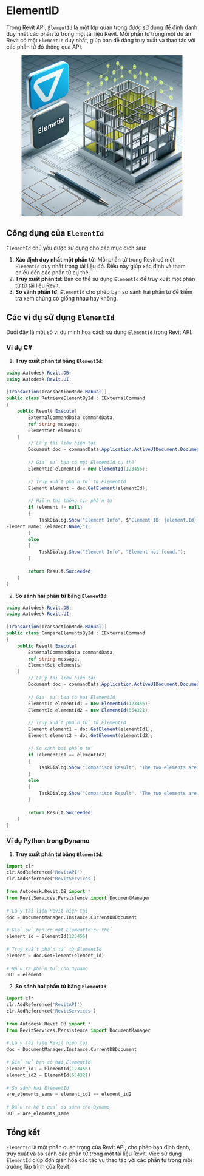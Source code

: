 # ElementID

Trong Revit API, `ElementId` là một lớp quan trọng được sử dụng để định danh duy nhất các phần tử trong một tài liệu Revit. Mỗi phần tử trong một dự án Revit có một `ElementId` duy nhất, giúp bạn dễ dàng truy xuất và thao tác với các phần tử đó thông qua API.

<figure><img src="../../.gitbook/assets/image (1).png" alt="" width="1000"><figcaption></figcaption></figure>

## Công dụng của `ElementId`

`ElementId` chủ yếu được sử dụng cho các mục đích sau:

1. **Xác định duy nhất một phần tử**: Mỗi phần tử trong Revit có một `ElementId` duy nhất trong tài liệu đó. Điều này giúp xác định và tham chiếu đến các phần tử cụ thể.
2. **Truy xuất phần tử**: Bạn có thể sử dụng `ElementId` để truy xuất một phần tử từ tài liệu Revit.
3. **So sánh phần tử**: `ElementId` cho phép bạn so sánh hai phần tử để kiểm tra xem chúng có giống nhau hay không.

## Các ví dụ sử dụng `ElementId`

Dưới đây là một số ví dụ minh họa cách sử dụng `ElementId` trong Revit API.

### Ví dụ C\#

1. **Truy xuất phần tử bằng `ElementId`**:

```csharp
using Autodesk.Revit.DB;
using Autodesk.Revit.UI;

[Transaction(TransactionMode.Manual)]
public class RetrieveElementById : IExternalCommand
{
    public Result Execute(
        ExternalCommandData commandData,
        ref string message,
        ElementSet elements)
    {
        // Lấy tài liệu hiện tại
        Document doc = commandData.Application.ActiveUIDocument.Document;

        // Giả sử bạn có một ElementId cụ thể
        ElementId elementId = new ElementId(123456);

        // Truy xuất phần tử từ ElementId
        Element element = doc.GetElement(elementId);

        // Hiển thị thông tin phần tử
        if (element != null)
        {
            TaskDialog.Show("Element Info", $"Element ID: {element.Id}
Element Name: {element.Name}");
        }
        else
        {
            TaskDialog.Show("Element Info", "Element not found.");
        }

        return Result.Succeeded;
    }
}
```

2. **So sánh hai phần tử bằng `ElementId`**:

```csharp
using Autodesk.Revit.DB;
using Autodesk.Revit.UI;

[Transaction(TransactionMode.Manual)]
public class CompareElementsById : IExternalCommand
{
    public Result Execute(
        ExternalCommandData commandData,
        ref string message,
        ElementSet elements)
    {
        // Lấy tài liệu hiện tại
        Document doc = commandData.Application.ActiveUIDocument.Document;

        // Giả sử bạn có hai ElementId
        ElementId elementId1 = new ElementId(123456);
        ElementId elementId2 = new ElementId(654321);

        // Truy xuất phần tử từ ElementId
        Element element1 = doc.GetElement(elementId1);
        Element element2 = doc.GetElement(elementId2);

        // So sánh hai phần tử
        if (elementId1 == elementId2)
        {
            TaskDialog.Show("Comparison Result", "The two elements are the same.");
        }
        else
        {
            TaskDialog.Show("Comparison Result", "The two elements are different.");
        }

        return Result.Succeeded;
    }
}
```

### Ví dụ Python trong Dynamo

1. **Truy xuất phần tử bằng `ElementId`**:

```python
import clr
clr.AddReference('RevitAPI')
clr.AddReference('RevitServices')

from Autodesk.Revit.DB import *
from RevitServices.Persistence import DocumentManager

# Lấy tài liệu Revit hiện tại
doc = DocumentManager.Instance.CurrentDBDocument

# Giả sử bạn có một ElementId cụ thể
element_id = ElementId(123456)

# Truy xuất phần tử từ ElementId
element = doc.GetElement(element_id)

# Đầu ra phần tử cho Dynamo
OUT = element
```

2. **So sánh hai phần tử bằng `ElementId`**:

```python
import clr
clr.AddReference('RevitAPI')
clr.AddReference('RevitServices')

from Autodesk.Revit.DB import *
from RevitServices.Persistence import DocumentManager

# Lấy tài liệu Revit hiện tại
doc = DocumentManager.Instance.CurrentDBDocument

# Giả sử bạn có hai ElementId
element_id1 = ElementId(123456)
element_id2 = ElementId(654321)

# So sánh hai ElementId
are_elements_same = element_id1 == element_id2

# Đầu ra kết quả so sánh cho Dynamo
OUT = are_elements_same
```

## Tổng kết

`ElementId` là một phần quan trọng của Revit API, cho phép bạn định danh, truy xuất và so sánh các phần tử trong một tài liệu Revit. Việc sử dụng `ElementId` giúp đơn giản hóa các tác vụ thao tác với các phần tử trong môi trường lập trình của Revit.
